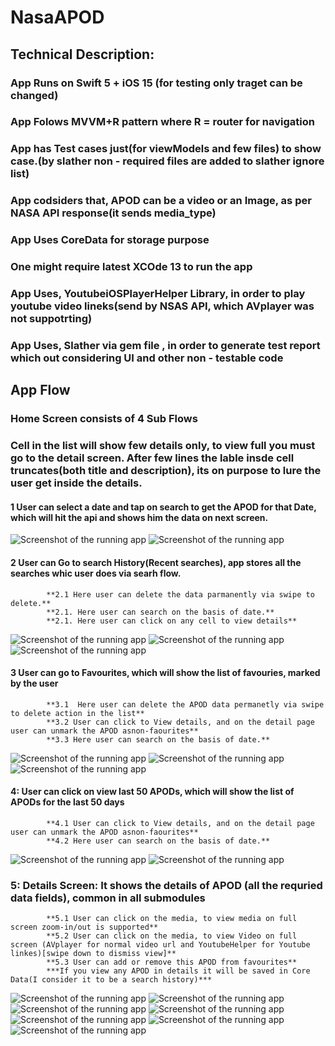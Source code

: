 # NasaAPOD

## Technical Description:

### App Runs on Swift 5 + iOS 15 (for testing only traget can be changed) 
### App Folows MVVM+R pattern where R = router for navigation
### App has Test cases just(for viewModels and few files) to show case.(by slather non - required files are added to slather ignore list)
### App codsiders that, APOD can be a video or an Image, as per NASA API response(it sends media_type)
### App Uses CoreData for storage purpose
### One might require latest XCOde 13 to run the app
### App Uses, **YoutubeiOSPlayerHelper** Library, in order to play youtube video lineks(send by NSAS API, which AVplayer was not suppotrting)
### App Uses, **Slather via gem file** , in order to generate test report which out considering UI and other non - testable code

## App Flow
### Home Screen consists of 4 Sub Flows
### Cell in the list will show few details only, to view full you must go to the detail screen. After few lines the lable insde cell truncates(both title and description), its on purpose to lure the user get inside the details.
#### 1 User can select a date and tap on search to get the APOD for that Date, which will hit the api and shows him the data on next screen.
![Screenshot of the running app](home.png)
![Screenshot of the running app](homeDate.png)

#### 2 User can Go to search History(Recent searches), app stores all the searches whic user does via searh flow. 
            **2.1 Here user can delete the data parmanently via swipe to delete.**
            **2.1. Here user can search on the basis of date.**
            **2.1. Here user can click on any cell to view details**
![Screenshot of the running app](recentSearches.png)
![Screenshot of the running app](historyEmpty.png)
![Screenshot of the running app](search.png)

#### 3 User can go to Favourites, which will show the list of favouries, marked by the user
            **3.1  Here user can delete the APOD data permanetly via swipe to delete action in the list**
            **3.2 User can click to View details, and on the detail page user can unmark the APOD asnon-faourites**
            **3.3 Here user can search on the basis of date.**
![Screenshot of the running app](Favourites.png)
![Screenshot of the running app](favouritesEmpty.png)
![Screenshot of the running app](Swipe.png)

#### 4: User can click on view last 50 APODs, which will show the list of APODs for the last 50 days
            **4.1 User can click to View details, and on the detail page user can unmark the APOD asnon-faourites**
            **4.2 Here user can search on the basis of date.**
![Screenshot of the running app](last50.png)
![Screenshot of the running app](last50Search.png)

### 5: Details Screen: It shows the details of APOD (all the requried data fields), common in all submodules
            **5.1 User can click on the media, to view media on full screen zoom-in/out is supported** 
            **5.2 User can click on the media, to view Video on full screen (AVplayer for normal video url and YoutubeHelper for Youtube linkes)[swipe down to dismiss view]** 
            **5.3 User can add or remove this APOD from favourites**
            ***If you view any APOD in details it will be saved in Core Data(I consider it to be a search history)***
![Screenshot of the running app](detailsImage.png)
![Screenshot of the running app](detailsViewVideo.png)
![Screenshot of the running app](AddedToFavourites.png)
![Screenshot of the running app](videoPlaceholder.png)
![Screenshot of the running app](ImagePreview.png)
![Screenshot of the running app](DetailsWithPlaceholder.png)
![Screenshot of the running app](detailsViewRemoveFavs.png)
